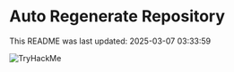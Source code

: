 # Auto Regenerate Repository

This README was last updated: 2025-03-07 03:33:59

 ![TryHackMe](https://tryhackme.com/badge/533634)